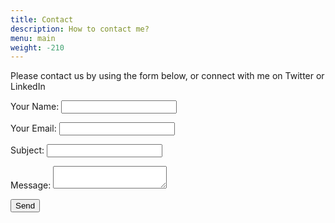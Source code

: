 ```yaml
---
title: Contact
description: How to contact me?
menu: main
weight: -210
---
```

Please contact us by using the form below, or connect with me on Twitter or LinkedIn

<form name="contact" netlify>
  <p>
    <label>Your Name: <input type="text" name="name"></label>   
  </p>
  <p>
    <label>Your Email: <input type="email" name="email"></label>
  </p>
  <p>
    <label>Subject: <input type="text" name="subject"></label>
  </p>
  <p>
    <label>Message: <textarea name="message"></textarea></label>
  </p>
  <p>
    <button type="submit">Send</button>
  </p>
</form>
